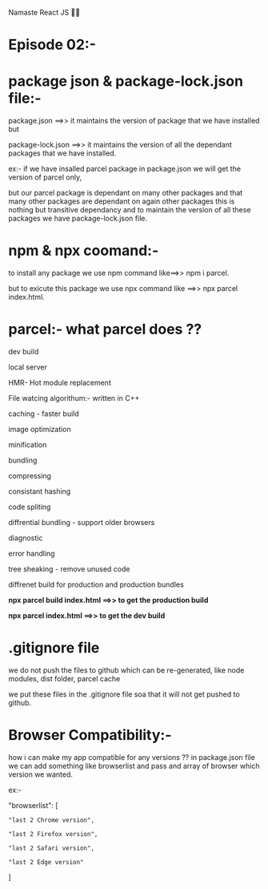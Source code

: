 Namaste React JS 🚀🚀

# **Episode 02:-**

# **package json & package-lock.json file:-**

package.json ==>> it maintains the version of package that we have installed but

package-lock.json ==>> it maintains the version of all the dependant packages that we have installed.

ex:- if we have insalled parcel package in package.json we will get the version of parcel only,

but our parcel package is dependant on many other packages and that many other packages are dependant on again other packages this is nothing but transitive dependancy and to maintain the version of all these packages we have package-lock.json file.

# **npm & npx coomand:-**

to install any package we use npm command like==>> npm i parcel.

but to exicute this package we use npx command like ==>> npx parcel index.html.

# **parcel:- what parcel does ??**

dev build

local server

HMR- Hot module replacement

File watcing algorithum:- written in C++

caching - faster build

image optimization

minification

bundling

compressing

consistant hashing

code spliting

diffrential bundling - support older browsers

diagnostic

error handling

tree sheaking - remove unused code

diffrenet build for production and production bundles

**npx parcel build index.html ==>> to get the production build**

**npx parcel index.html ==>> to get the dev build**

# **.gitignore file**

we do not push the files to github which can be re-generated, like node modules, dist folder, parcel cache

we put these files in the .gitignore file soa that it will not get pushed to github.

# **Browser Compatibility:-**

how i can make my app compatible for any versions ?? in package.json file we can add something like browserlist and pass and array of browser which version we wanted.

ex:-

"browserlist": [

    "last 2 Chrome version",

    "last 2 Firefox version",

    "last 2 Safari version",

    "last 2 Edge version"

  ]

